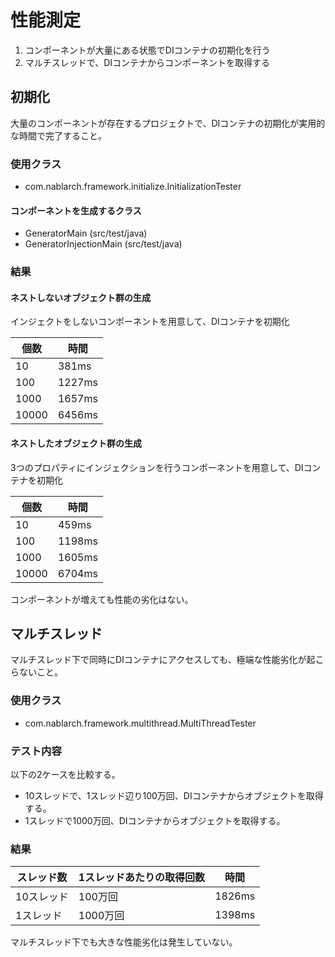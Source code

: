 # 性能測定

1. コンポーネントが大量にある状態でDIコンテナの初期化を行う
1. マルチスレッドで、DIコンテナからコンポーネントを取得する

## 初期化

大量のコンポーネントが存在するプロジェクトで、DIコンテナの初期化が実用的な時間で完了すること。

### 使用クラス

- com.nablarch.framework.initialize.InitializationTester

#### コンポーネントを生成するクラス

- GeneratorMain (src/test/java)
- GeneratorInjectionMain (src/test/java)


### 結果

#### ネストしないオブジェクト群の生成

インジェクトをしないコンポーネントを用意して、DIコンテナを初期化

|  個数 | 時間   |
|-------|--------|
|    10 | 381ms  |
|   100 | 1227ms |
|  1000 | 1657ms |
| 10000 | 6456ms |


#### ネストしたオブジェクト群の生成

3つのプロパティにインジェクションを行うコンポーネントを用意して、DIコンテナを初期化


|  個数 | 時間   |
|-------|--------|
|    10 | 459ms  |
|   100 | 1198ms |
|  1000 | 1605ms |
| 10000 | 6704ms |


コンポーネントが増えても性能の劣化はない。



## マルチスレッド

マルチスレッド下で同時にDIコンテナにアクセスしても、極端な性能劣化が起こらないこと。

### 使用クラス

- com.nablarch.framework.multithread.MultiThreadTester

### テスト内容

以下の2ケースを比較する。
- 10スレッドで、1スレッド辺り100万回、DIコンテナからオブジェクトを取得する。
- 1スレッドで1000万回、DIコンテナからオブジェクトを取得する。

### 結果

| スレッド数 | 1スレッドあたりの取得回数 | 時間   |
|------------|---------------------------|--------|
| 10スレッド | 100万回                   | 1826ms |
| 1スレッド  | 1000万回                  | 1398ms |


マルチスレッド下でも大きな性能劣化は発生していない。
